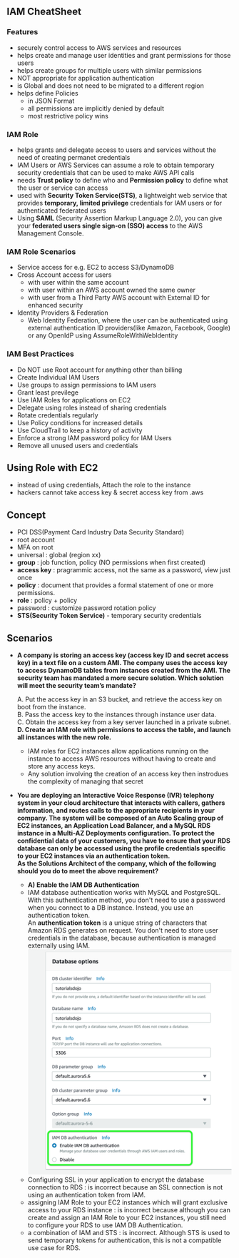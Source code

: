## IAM CheatSheet 
### Features
- securely control access to AWS services and resources
- helps create and manage user identities and grant permissions for those users
- helps create groups for multiple users with similar permissions
- NOT appropriate for application authentication
- is Global and does not need to be migrated to a different region
- helps define Policies 
  - in JSON Format
  - all permissions are implicitly denied by default
  - most restrictive policy wins 
### IAM Role 
- helps grants and delegate access to users and services without the need of creating permanet credentials
- IAM Users or AWS Services can assume a role to obtain temporary security credentials that can be used to make AWS API calls
- needs **Trust policy** to define who and **Permission policy** to define what the user or service can access
- used with **Security Token Service(STS)**, a lightweight web service that provides **temporary, limited privilege** credentials for IAM users or for authenticated federated users
- Using **SAML** (Security Assertion Markup Language 2.0), you can give your **federated users single sign-on (SSO) access** to the AWS Management Console.
### IAM Role Scenarios
- Service access for e.g. EC2 to access S3/DynamoDB
- Cross Account access for users 
  - with user within the same account 
  - with user within an AWS account owned the same owner 
  - with user from a Third Party AWS account with External ID for enhanced security
- Identity Providers & Federation
  - Web Identity Federation, where the user can be authenticated using external authentication ID providers(like Amazon, Facebook, Google) or any OpenIdP using AssumeRoleWithWebIdentity
### IAM Best Practices 
- Do NOT use Root account for anything other than billing 
- Create Individual IAM Users 
- Use groups to assign permissions to IAM users
- Grant least previlege
- Use IAM Roles for applications on EC2
- Delegate using roles instead of sharing credentials 
- Rotate credentials regularly
- Use Policy conditions for increased details 
- Use CloudTrail to keep a history of activity
- Enforce a strong IAM password policy for IAM Users 
- Remove all unused users and credentials

## Using Role with EC2
- instead of using credentials, Attach the role to the instance
- hackers cannot take access key & secret access key from .aws 

## Concept
- PCI DSS(Payment Card Industry Data Security Standard)
- root account
- MFA on root
- universal : global (region xx)
- **group** : job function, policy (NO permissions when first created)
- **access key** : pragrammic access, not the same as a password, view just once 
- **policy** : document that provides a formal statement of one or more permissions.
- **role** : policy + policy
- password : customize password rotation policy 
- **STS(Security Token Service)** - temporary security credentials

## Scenarios 
- **A company is storing an access key (access key ID and secret access key) in a text file on a custom
AMI. The company uses the access key to access DynamoDB tables from instances created from the AMI. The security team has mandated a more secure solution. Which solution will meet the security team’s mandate?**        
         
  A. Put the access key in an S3 bucket, and retrieve the access key on boot from the instance.       
  B. Pass the access key to the instances through instance user data.       
  C. Obtain the access key from a key server launched in a private subnet.        
  **D. Create an IAM role with permissions to access the table, and launch all instances with the new role.**       
  
  - IAM roles for EC2 instances allow applications running on the instance to access AWS resources without having to create and store any access keys.
  - Any solution involving the creation of an access key then instrodues the complexity of managing that secret

- **You are deploying an Interactive Voice Response (IVR) telephony system in your cloud architecture that interacts with callers, gathers information, and routes calls to the appropriate recipients in your company. The system will be composed of an Auto Scaling group of EC2 instances, an Application Load Balancer, and a MySQL RDS instance in a Multi-AZ Deployments configuration. To protect the confidential data of your customers, you have to ensure that your RDS database can only be accessed using the profile credentials specific to your EC2 instances via an authentication token.    
As the Solutions Architect of the company, which of the following should you do to meet the above requirement?**
  - **A) Enable the IAM DB Authentication**
  - IAM database authentication works with MySQL and PostgreSQL. With this authentication method, you don't need to use a password when you connect to a DB instance. Instead, you use an authentication token.    
  An **authentication token** is a unique string of characters that Amazon RDS generates on request. You don't need to store user credentials in the database, because authentication is managed externally using IAM.
  ![iam-db-auth](./image/iam-db-auth.png)
  - Configuring SSL in your application to encrypt the database connection to RDS : is incorrect because an SSL connection is not using an authentication token from IAM.
  - assigning IAM Role to your EC2 instances which will grant exclusive access to your RDS instance : is incorrect because although you can create and assign an IAM Role to your EC2 instances, you still need to configure your RDS to use IAM DB Authentication.
  - a combination of IAM and STS : is incorrect. Although STS is used to send temporary tokens for authentication, this is not a compatible use case for RDS.
